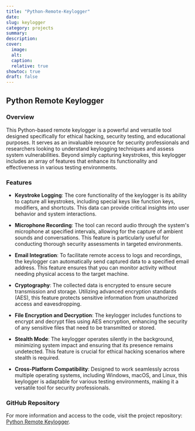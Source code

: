 ```yaml
---
title: "Python-Remote-Keylogger"
date:  
slug: keylogger
category: projects
summary:
description:
cover:
  image:
  alt:
  caption:
  relative: true
showtoc: true
draft: false
---
```


## Python Remote Keylogger

### Overview
This Python-based remote keylogger is a powerful and versatile tool designed specifically for ethical hacking, security testing, and educational purposes. It serves as an invaluable resource for security professionals and researchers looking to understand keylogging techniques and assess system vulnerabilities. Beyond simply capturing keystrokes, this keylogger includes an array of features that enhance its functionality and effectiveness in various testing environments.

### Features

- **Keystroke Logging**: The core functionality of the keylogger is its ability to capture all keystrokes, including special keys like function keys, modifiers, and shortcuts. This data can provide critical insights into user behavior and system interactions.

- **Microphone Recording**: The tool can record audio through the system's microphone at specified intervals, allowing for the capture of ambient sounds and conversations. This feature is particularly useful for conducting thorough security assessments in targeted environments.

- **Email Integration**: To facilitate remote access to logs and recordings, the keylogger can automatically send captured data to a specified email address. This feature ensures that you can monitor activity without needing physical access to the target machine.

- **Cryptography**: The collected data is encrypted to ensure secure transmission and storage. Utilizing advanced encryption standards (AES), this feature protects sensitive information from unauthorized access and eavesdropping.

- **File Encryption and Decryption**: The keylogger includes functions to encrypt and decrypt files using AES encryption, enhancing the security of any sensitive files that need to be transmitted or stored.

- **Stealth Mode**: The keylogger operates silently in the background, minimizing system impact and ensuring that its presence remains undetected. This feature is crucial for ethical hacking scenarios where stealth is required.

- **Cross-Platform Compatibility**: Designed to work seamlessly across multiple operating systems, including Windows, macOS, and Linux, this keylogger is adaptable for various testing environments, making it a versatile tool for security professionals.


### GitHub Repository
For more information and access to the code, visit the project repository: [Python Remote Keylogger](https://github.com/RiteshKumarNayak125/Python-Remote-Keylogger).
